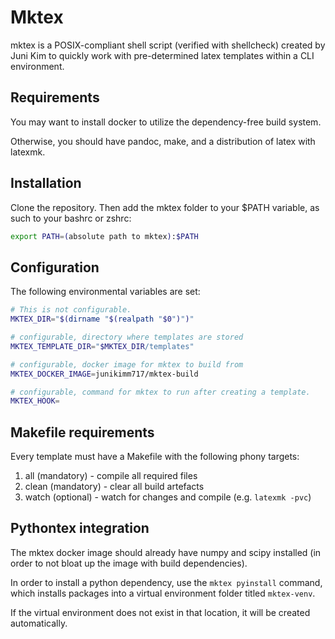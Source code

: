 # Mktex

mktex is a POSIX-compliant shell script (verified with shellcheck) created by
Juni Kim to quickly work with pre-determined latex templates within a CLI
environment.

## Requirements

You may want to install docker to utilize the dependency-free build system.

Otherwise, you should have pandoc, make, and a distribution of latex with
latexmk.

## Installation

Clone the repository. Then add the mktex folder to your
$PATH variable, as such to your bashrc or zshrc:

```sh
export PATH=(absolute path to mktex):$PATH
```

## Configuration

The following environmental variables are set:

```sh
# This is not configurable.
MKTEX_DIR="$(dirname "$(realpath "$0")")"

# configurable, directory where templates are stored
MKTEX_TEMPLATE_DIR="$MKTEX_DIR/templates"

# configurable, docker image for mktex to build from
MKTEX_DOCKER_IMAGE=junikimm717/mktex-build

# configurable, command for mktex to run after creating a template.
MKTEX_HOOK=
```

## Makefile requirements

Every template must have a Makefile with the following phony targets:

1. all (mandatory) - compile all required files
2. clean (mandatory) - clear all build artefacts
3. watch (optional) - watch for changes and compile (e.g. `latexmk -pvc`)

## Pythontex integration

The mktex docker image should already have numpy and scipy installed (in order
to not bloat up the image with build dependencies).

In order to install a python dependency, use the `mktex pyinstall` command,
which installs packages into a virtual environment folder titled `mktex-venv`.

If the virtual environment does not exist in that location, it will be created
automatically.
